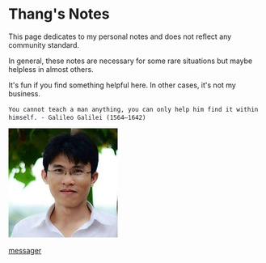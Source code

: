 # Thang's Notes


This page dedicates to my personal notes and does not reflect any community standard. 

In general, these notes are necessary for some rare situations but maybe helpless in almost others. 

It's fun if you find something helpful here. In other cases, it's not my business.

```note
You cannot teach a man anything, you can only help him find it within himself. - Galileo Galilei (1564–1642)
```

![my_piture](./doc1_Thang_Tools/my_picture3x3.jpg)


[messager](https://www.facebook.com/thangckt111)